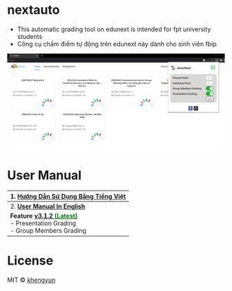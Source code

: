 # nextauto

- This automatic grading tool on edunext is intended for fpt university students
- Công cụ chấm điểm tự động trên edunext này dành cho sinh viên fbip

![img.png](img.png)

# User Manual

| 1. [Hướng Dẫn Sử Dụng Bằng Tiếng Việt](https://github.com/khengyun/nextauto/tree/main/readme_vn#readme)                                                                                     |
|---------------------------------------------------------------------------------------------------------------------------------------------------------------------------------------------|
| 2. **[User Manual In English](https://github.com/khengyun/nextauto/tree/main/readme_vn#readme)**                                                                                            |
| **Feature [v3.1.2  <font color="green">(Latest)](https://github.com/khengyun/autonext/archive/refs/tags/v3.1.2.zip) </font>** <br/>    - Presentation Grading <br/> - Group Members Grading |  

# License
MIT © [khengyun](https://github.com/khengyun)




